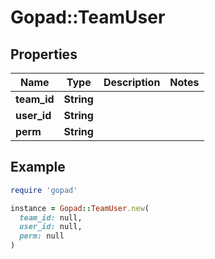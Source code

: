 # Gopad::TeamUser

## Properties

| Name | Type | Description | Notes |
| ---- | ---- | ----------- | ----- |
| **team_id** | **String** |  |  |
| **user_id** | **String** |  |  |
| **perm** | **String** |  |  |

## Example

```ruby
require 'gopad'

instance = Gopad::TeamUser.new(
  team_id: null,
  user_id: null,
  perm: null
)
```

